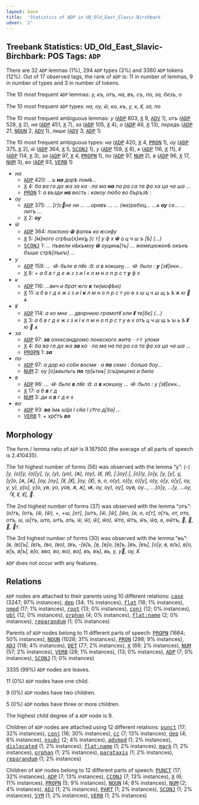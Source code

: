 ```yaml
---
layout: base
title:  'Statistics of ADP in UD_Old_East_Slavic-Birchbark'
udver: '2'
---
```


## Treebank Statistics: UD_Old_East_Slavic-Birchbark: POS Tags: `ADP`

There are 32 `ADP` lemmas (1%), 294 `ADP` types (3%) and 3360 `ADP` tokens (12%).
Out of 17 observed tags, the rank of `ADP` is: 11 in number of lemmas, 9 in number of types and 3 in number of tokens.

The 10 most frequent `ADP` lemmas: <em>у, къ, отъ, на, въ, съ, по, за, безъ, о</em>

The 10 most frequent `ADP` types:  <em>на, ѹ, ѿ, ко, къ, у, к, ꙋ, за, по</em>

The 10 most frequent ambiguous lemmas: <em>у</em> (<tt><a href="orv_birchbark-pos-ADP.html">ADP</a></tt> 803, <tt><a href="orv_birchbark-pos-X.html">X</a></tt> 9, <tt><a href="orv_birchbark-pos-ADV.html">ADV</a></tt> 1), <em>отъ</em> (<tt><a href="orv_birchbark-pos-ADP.html">ADP</a></tt> 528, <tt><a href="orv_birchbark-pos-X.html">X</a></tt> 2), <em>на</em> (<tt><a href="orv_birchbark-pos-ADP.html">ADP</a></tt> 451, <tt><a href="orv_birchbark-pos-X.html">X</a></tt> 7), <em>за</em> (<tt><a href="orv_birchbark-pos-ADP.html">ADP</a></tt> 105, <tt><a href="orv_birchbark-pos-X.html">X</a></tt> 4), <em>о</em> (<tt><a href="orv_birchbark-pos-ADP.html">ADP</a></tt> 46, <tt><a href="orv_birchbark-pos-X.html">X</a></tt> 13), <em>передъ</em> (<tt><a href="orv_birchbark-pos-ADP.html">ADP</a></tt> 21, <tt><a href="orv_birchbark-pos-NOUN.html">NOUN</a></tt> 2, <tt><a href="orv_birchbark-pos-ADV.html">ADV</a></tt> 1), <em>лише</em> (<tt><a href="orv_birchbark-pos-ADV.html">ADV</a></tt> 3, <tt><a href="orv_birchbark-pos-ADP.html">ADP</a></tt> 1)

The 10 most frequent ambiguous types:  <em>на</em> (<tt><a href="orv_birchbark-pos-ADP.html">ADP</a></tt> 420, <tt><a href="orv_birchbark-pos-X.html">X</a></tt> 4, <tt><a href="orv_birchbark-pos-PRON.html">PRON</a></tt> 1), <em>ѹ</em> (<tt><a href="orv_birchbark-pos-ADP.html">ADP</a></tt> 375, <tt><a href="orv_birchbark-pos-X.html">X</a></tt> 2), <em>ѿ</em> (<tt><a href="orv_birchbark-pos-ADP.html">ADP</a></tt> 364, <tt><a href="orv_birchbark-pos-X.html">X</a></tt> 5, <tt><a href="orv_birchbark-pos-SCONJ.html">SCONJ</a></tt> 1), <em>у</em> (<tt><a href="orv_birchbark-pos-ADP.html">ADP</a></tt> 159, <tt><a href="orv_birchbark-pos-X.html">X</a></tt> 8), <em>к</em> (<tt><a href="orv_birchbark-pos-ADP.html">ADP</a></tt> 116, <tt><a href="orv_birchbark-pos-X.html">X</a></tt> 11), <em>ꙋ</em> (<tt><a href="orv_birchbark-pos-ADP.html">ADP</a></tt> 114, <tt><a href="orv_birchbark-pos-X.html">X</a></tt> 3), <em>за</em> (<tt><a href="orv_birchbark-pos-ADP.html">ADP</a></tt> 97, <tt><a href="orv_birchbark-pos-X.html">X</a></tt> 4, <tt><a href="orv_birchbark-pos-PROPN.html">PROPN</a></tt> 1), <em>по</em> (<tt><a href="orv_birchbark-pos-ADP.html">ADP</a></tt> 97, <tt><a href="orv_birchbark-pos-NUM.html">NUM</a></tt> 2), <em>в</em> (<tt><a href="orv_birchbark-pos-ADP.html">ADP</a></tt> 96, <tt><a href="orv_birchbark-pos-X.html">X</a></tt> 17, <tt><a href="orv_birchbark-pos-NUM.html">NUM</a></tt> 3), <em>во</em> (<tt><a href="orv_birchbark-pos-ADP.html">ADP</a></tt> 93, <tt><a href="orv_birchbark-pos-VERB.html">VERB</a></tt> 1)


* <em>на</em>
  * <tt><a href="orv_birchbark-pos-ADP.html">ADP</a></tt> 420: <em>…ъ <b>на</b> дорѣ помѣ<lbr/>…</em>
  * <tt><a href="orv_birchbark-pos-X.html">X</a></tt> 4: <em>ба ва га да жа за ка · ла ма <b>на</b> па ра са та фа ха ца ча ша …</em>
  * <tt><a href="orv_birchbark-pos-PRON.html">PRON</a></tt> 1: <em>а възди <b>на</b> весть : какѹ любо во бъ<lbr/>ръзѣ :</em>
* <em>ѹ</em>
  * <tt><a href="orv_birchbark-pos-ADP.html">ADP</a></tt> 375: <em>… [г]сне ни … …оривъ … … (же)ребец… …ѧ <b>ѹ</b> се… …литъ …</em>
  * <tt><a href="orv_birchbark-pos-X.html">X</a></tt> 2: <em><b>ѹ</b></em>
* <em>ѿ</em>
  * <tt><a href="orv_birchbark-pos-ADP.html">ADP</a></tt> 364: <em>поклоно <b>ѿ</b> фалеѧ ко ѥсифу</em>
  * <tt><a href="orv_birchbark-pos-X.html">X</a></tt> 5: <em>[м]ного сгрѣш{х}их[ъ](…) [с т] у ф х <b>ѿ</b> ѻ ц ч ш ъ [ѣ] (…)</em>
  * <tt><a href="orv_birchbark-pos-SCONJ.html">SCONJ</a></tt> 1: <em>… пъвели нѣкъмѹ <b>ѿ</b> ѹцинѧ[ть] … жемецюженѣ окънъ бꙑше стрѣ[лъкꙑ] …</em>
* <em>у</em>
  * <tt><a href="orv_birchbark-pos-ADP.html">ADP</a></tt> 159: <em>… ·м҃· бьле в пꙋе :а҃: а в кокше[н](ге) … ·м҃· бьло : <b>у</b> [зꙋ]екн…</em>
  * <tt><a href="orv_birchbark-pos-X.html">X</a></tt> 8: <em>+ а б в г д е ж ꙅ з и ӏ к л м н о п р с т <b>у</b> ф х</em>
* <em>к</em>
  * <tt><a href="orv_birchbark-pos-ADP.html">ADP</a></tt> 116: <em>…вич и брат ѥго <b>к</b> ти<lbr/>(мофѣю)</em>
  * <tt><a href="orv_birchbark-pos-X.html">X</a></tt> 11: <em>а б в г д е ж ꙅ з и ї <b>к</b> л м н о п р с т уо ѳ х ѡ ц ч ш щ ъ ѣ ѫ ю  ѧ</em>
* <em>ꙋ</em>
  * <tt><a href="orv_birchbark-pos-ADP.html">ADP</a></tt> 114: <em>а ко мне … дворнюю грамотꙋ ели <b>ꙋ</b> те[бе] (…)</em>
  * <tt><a href="orv_birchbark-pos-X.html">X</a></tt> 3: <em>а б в г д е ж ꙅ з и ӏ к л м н о п р с т у ѳ х отъ ц ч ш щ ъ ꙑ ь ѣ <b>ꙋ</b> ю  ѧ</em>
* <em>за</em>
  * <tt><a href="orv_birchbark-pos-ADP.html">ADP</a></tt> 97: <em><b>за</b> олександромо лонеского жита · ·г·ӏ· улоки</em>
  * <tt><a href="orv_birchbark-pos-X.html">X</a></tt> 4: <em>ба ва га да жа <b>за</b> ка · ла ма на па ра са та фа ха ца ча ша …</em>
  * <tt><a href="orv_birchbark-pos-PROPN.html">PROPN</a></tt> 1: <em><b>за</b></em>
* <em>по</em>
  * <tt><a href="orv_birchbark-pos-ADP.html">ADP</a></tt> 97: <em>а дар ко соби восми · а <b>по</b> семо : болша бѹ…</em>
  * <tt><a href="orv_birchbark-pos-NUM.html">NUM</a></tt> 2: <em>ѹ [о]ѧвьлъгь <b>по</b> тр[ьтиѧ] (съ)<lbr/>рицека и била</em>
* <em>в</em>
  * <tt><a href="orv_birchbark-pos-ADP.html">ADP</a></tt> 96: <em>… ·м҃· бьле <b>в</b> пꙋе :а҃: а <b>в</b> кокше[н](ге) … ·м҃· бьло : у [зꙋ]екн…</em>
  * <tt><a href="orv_birchbark-pos-X.html">X</a></tt> 17: <em>а б <b>в</b> г д</em>
  * <tt><a href="orv_birchbark-pos-NUM.html">NUM</a></tt> 3: <em>ди а <b>в</b> г д е ѕ</em>
* <em>во</em>
  * <tt><a href="orv_birchbark-pos-ADP.html">ADP</a></tt> 93: <em><b>во</b> ӏмѧ ѡц҃а ӏ сн҃а ӏ ст҃го д[х҃а] …</em>
  * <tt><a href="orv_birchbark-pos-VERB.html">VERB</a></tt> 1: <em>+ хрс҃тъ <b>во</b></em>

## Morphology

The form / lemma ratio of `ADP` is 9.187500 (the average of all parts of speech is 2.410435).

The 1st highest number of forms (56) was observed with the lemma “у”: <em>(-)[у, (о)[у, (о)[у], (у, (у), (уо), (ѫ), (ѹ), (ꙋ, (ꙋ), [:]ѹ[:], [о](у, [о]у, [у, [у], [у](о), [у]о, [ѫ, [ѫ], [ѹ, [ѹ], [ꙋ, [ꙋ], ]ѹ, {ꙋ}, в, о, о(у), о)[у, о)[у], о)у, о[у, о[у], оу, у, у), у[о], у]о, ув, уо, уов, ѫ, ѫ], ѭ, ѹ, ѹ), ѹ], ѹв, ѹ…, …[о]у, …[у, …ѹ, 「ꙋ, ꙋ, ꙋ], </em>.

The 2nd highest number of forms (37) was observed with the lemma “отъ”: <em>(о)тъ, (отъ, (ѿ, (ѿ), +, +ѡ, [от], [ѡтъ, [ѿ, [ѿ], [ѿо, {ꙩ, о, о[т], о[тъ, от, ото, отъ, ѡ, ѡ[тъ, ѡто, ѡтъ, ѻть, ѿ, ѿ), ѿ], ѿо), ѿто, ѿтъ, ѿъ, ѿѻ, ꙩ, ꙩѿтъ, , , , т</em>.

The 3rd highest number of forms (30) was observed with the lemma “въ”: <em>(в, (в)[ъ], (в)ъ, (во, (во), (въ, -[в]ъ, [в, [в]о, [в]ъ, [въ, [въ], [о]у, в, в(ъ), в[о, в[ъ, в[ъ], в]о, вво, во, во), во], въ, въ], вь, у, у, ѹ, ꙋ</em>.

`ADP` does not occur with any features.


## Relations

`ADP` nodes are attached to their parents using 10 different relations: <tt><a href="orv_birchbark-dep-case.html">case</a></tt> (3247; 97% instances), <tt><a href="orv_birchbark-dep-dep.html">dep</a></tt> (34; 1% instances), <tt><a href="orv_birchbark-dep-flat.html">flat</a></tt> (18; 1% instances), <tt><a href="orv_birchbark-dep-nmod.html">nmod</a></tt> (17; 1% instances), <tt><a href="orv_birchbark-dep-root.html">root</a></tt> (13; 0% instances), <tt><a href="orv_birchbark-dep-conj.html">conj</a></tt> (12; 0% instances), <tt><a href="orv_birchbark-dep-obl.html">obl</a></tt> (12; 0% instances), <tt><a href="orv_birchbark-dep-orphan.html">orphan</a></tt> (4; 0% instances), <tt><a href="orv_birchbark-dep-flat-name.html">flat:name</a></tt> (2; 0% instances), <tt><a href="orv_birchbark-dep-reparandum.html">reparandum</a></tt> (1; 0% instances)

Parents of `ADP` nodes belong to 11 different parts of speech: <tt><a href="orv_birchbark-pos-PROPN.html">PROPN</a></tt> (1664; 50% instances), <tt><a href="orv_birchbark-pos-NOUN.html">NOUN</a></tt> (1028; 31% instances), <tt><a href="orv_birchbark-pos-PRON.html">PRON</a></tt> (298; 9% instances), <tt><a href="orv_birchbark-pos-ADJ.html">ADJ</a></tt> (118; 4% instances), <tt><a href="orv_birchbark-pos-DET.html">DET</a></tt> (77; 2% instances), <tt><a href="orv_birchbark-pos-X.html">X</a></tt> (69; 2% instances), <tt><a href="orv_birchbark-pos-NUM.html">NUM</a></tt> (57; 2% instances), <tt><a href="orv_birchbark-pos-VERB.html">VERB</a></tt> (28; 1% instances),  (13; 0% instances), <tt><a href="orv_birchbark-pos-ADP.html">ADP</a></tt> (7; 0% instances), <tt><a href="orv_birchbark-pos-SCONJ.html">SCONJ</a></tt> (1; 0% instances)

3335 (99%) `ADP` nodes are leaves.

11 (0%) `ADP` nodes have one child.

9 (0%) `ADP` nodes have two children.

5 (0%) `ADP` nodes have three or more children.

The highest child degree of a `ADP` node is 9.

Children of `ADP` nodes are attached using 12 different relations: <tt><a href="orv_birchbark-dep-punct.html">punct</a></tt> (17; 32% instances), <tt><a href="orv_birchbark-dep-conj.html">conj</a></tt> (16; 30% instances), <tt><a href="orv_birchbark-dep-cc.html">cc</a></tt> (7; 13% instances), <tt><a href="orv_birchbark-dep-dep.html">dep</a></tt> (4; 8% instances), <tt><a href="orv_birchbark-dep-nsubj.html">nsubj</a></tt> (2; 4% instances), <tt><a href="orv_birchbark-dep-advmod.html">advmod</a></tt> (1; 2% instances), <tt><a href="orv_birchbark-dep-dislocated.html">dislocated</a></tt> (1; 2% instances), <tt><a href="orv_birchbark-dep-flat-name.html">flat:name</a></tt> (1; 2% instances), <tt><a href="orv_birchbark-dep-mark.html">mark</a></tt> (1; 2% instances), <tt><a href="orv_birchbark-dep-orphan.html">orphan</a></tt> (1; 2% instances), <tt><a href="orv_birchbark-dep-parataxis.html">parataxis</a></tt> (1; 2% instances), <tt><a href="orv_birchbark-dep-reparandum.html">reparandum</a></tt> (1; 2% instances)

Children of `ADP` nodes belong to 12 different parts of speech: <tt><a href="orv_birchbark-pos-PUNCT.html">PUNCT</a></tt> (17; 32% instances), <tt><a href="orv_birchbark-pos-ADP.html">ADP</a></tt> (7; 13% instances), <tt><a href="orv_birchbark-pos-CCONJ.html">CCONJ</a></tt> (7; 13% instances), <tt><a href="orv_birchbark-pos-X.html">X</a></tt> (6; 11% instances), <tt><a href="orv_birchbark-pos-PROPN.html">PROPN</a></tt> (5; 9% instances), <tt><a href="orv_birchbark-pos-NOUN.html">NOUN</a></tt> (4; 8% instances), <tt><a href="orv_birchbark-pos-NUM.html">NUM</a></tt> (2; 4% instances), <tt><a href="orv_birchbark-pos-ADJ.html">ADJ</a></tt> (1; 2% instances), <tt><a href="orv_birchbark-pos-PART.html">PART</a></tt> (1; 2% instances), <tt><a href="orv_birchbark-pos-SCONJ.html">SCONJ</a></tt> (1; 2% instances), <tt><a href="orv_birchbark-pos-SYM.html">SYM</a></tt> (1; 2% instances), <tt><a href="orv_birchbark-pos-VERB.html">VERB</a></tt> (1; 2% instances)

